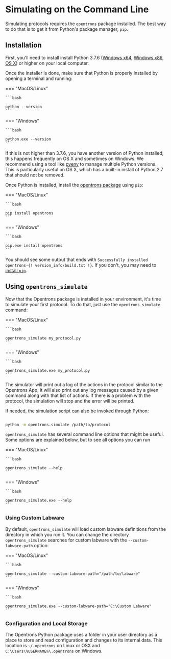 # Simulating on the Command Line

Simulating protocols requires the `opentrons` package installed.
The best way to do that is to get it from Python's
package manager, `pip`.


## Installation

First, you'll need to install install Python 3.7.6 ([Windows
x64](https://www.python.org/ftp/python/3.7.6/python-3.7.6-amd64.exe),
[Windows x86](https://www.python.org/ftp/python/3.7.6/python-3.7.6.exe),
[OS X](https://www.python.org/ftp/python/3.7.6/python-3.7.6-macosx10.6.pkg))
or higher on your local computer.

Once the installer is done, make sure that Python is properly installed
by opening a terminal and running:

=== "MacOS/Linux"

    ```bash

    python --version
    ```

=== "Windows"

    ```bash

    python.exe --version
    ```

If this is not higher than 3.7.6, you have another version of Python installed; this
happens frequently on OS X and sometimes on Windows. We recommend using
a tool like [pyenv](https://github.com/pyenv/pyenv) to manage multiple
Python versions. This is particularly useful on OS X, which has a
built-in install of Python 2.7 that should not be removed.

Once Python is installed, install the [opentrons
package](https://pypi.org/project/opentrons/) using `pip`:

=== "MacOS/Linux"

    ```bash

    pip install opentrons
    ```

=== "Windows"

    ```bash

    pip.exe install opentrons
    ```


You should see some output that ends with
`Successfully installed opentrons-{! version_info/build.txt !}`. 
If you don't, you may need to [install `pip`](https://pip.pypa.io/en/stable/installing/).

## Using `opentrons_simulate`

Now that the Opentrons package is installed in your environment, 
it's time to simulate your first protocol. To do that, just 
use the `opentrons_simulate` command:

=== "MacOS/Linux"

    ```bash

    opentrons_simulate my_protocol.py
    ```

=== "Windows"

    ```bash

    opentrons_simulate.exe my_protocol.py
    ```

The simulator will print out a log of the actions in the protocol 
similar to the Opentrons App; it will also print out any log
messages caused by a given command along with that list of actions. If
there is a problem with the protocol, the simulation will stop and the
error will be printed.

If needed, the simulation script can also be invoked through Python:

```bash

python -m opentrons.simulate /path/to/protocol
```

`opentrons_simulate` has several command line options that might be
useful. Some options are explained below, but to see all options you can
run

=== "MacOS/Linux"

    ```bash

    opentrons_simulate --help
    ```

=== "Windows"

    ```bash

    opentrons_simulate.exe --help
    ```


### Using Custom Labware

By default, `opentrons_simulate` will load custom labware definitions
from the directory in which you run it. You can change the directory
`opentrons_simulate` searches for custom labware with the
`--custom-labware-path` option:

=== "MacOS/Linux"

    ```bash

    opentrons_simulate --custom-labware-path="/path/to/labware"
    ```

=== "Windows"

    ```bash

    opentrons_simulate.exe --custom-labware-path="C:\Custom Labware"
    ```

### Configuration and Local Storage

The Opentrons Python package uses a folder in your user directory as a
place to store and read configuration and changes to its internal data.
This location is `~/.opentrons` on Linux or OSX and
`C:\Users\%USERNAME%\.opentrons` on Windows.
